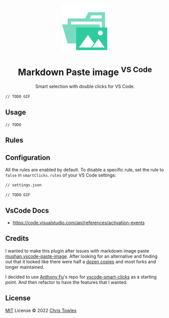 <p align="center">
<img src="https://raw.githubusercontent.com/ChrisTowles/vscode-markdown-paste-image/main/res/icon.png" height="150">
</p>

<h1 align="center">Markdown Paste image <sup>VS Code</sup></h1>

<p align="center">
<!--
<a href="https://marketplace.visualstudio.com/items?itemName=antfu.smart-clicks" target="__blank"><img src="https://img.shields.io/visual-studio-marketplace/v/antfu.smart-clicks.svg?color=eee&amp;label=VS%20Code%20Marketplace&logo=visual-studio-code" alt="Visual Studio Marketplace Version" /></a>
-->
</p>

<p align="center">
Smart selection with double clicks for VS Code.<br>

`// TODO GIF`

## Usage

`// TODO`

## Rules

<!-- Generated from JSDocs, do not modify it directly -->
<!--rules-->
<!--rules-->

## Configuration

All the rules are enabled by default. To disable a specific rule, set the rule to `false` in `smartClicks.rules` of your VS Code settings:

```jsonc
// settings.json

```

`// TODO GIF`

## VsCode Docs

- <https://code.visualstudio.com/api/references/activation-events>

## Credits

I wanted to make this plugin after issues with markdown image paste [mushan.vscode-paste-image](https://marketplace.visualstudio.com/items?itemName=mushan.vscode-paste-image). After looking for an alternative and finding out that it looked like there were half a [dozen copies](https://marketplace.visualstudio.com/search?term=image%20paste%20markdown&target=VSCode&category=Other&sortBy=Relevance) and most forks and longer maintained.

I decided to use [Anthony Fu](https://github.com/antfu)'s repo for [vscode-smart-clicks](https://github.com/antfu/vscode-smart-clicks) as a starting point. And then refactor to have the features that I wanted.

## License

[MIT](./LICENSE) License © 2022 [Chris Towles](https://github.com/ChrisTowles)
